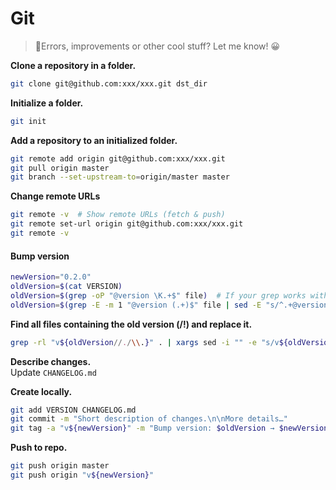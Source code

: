 # Git

> 👋Errors, improvements or other cool stuff? Let me know! 😀


**Clone a repository in a folder.**
```bash
git clone git@github.com:xxx/xxx.git dst_dir
```

**Initialize a folder.**
```bash
git init
```

**Add a repository to an initialized folder.**
```bash
git remote add origin git@github.com:xxx/xxx.git
git pull origin master
git branch --set-upstream-to=origin/master master
```


**Change remote URLs**
```bash
git remote -v  # Show remote URLs (fetch & push)
git remote set-url origin git@github.com:xxx/xxx.git
git remote -v
```


#### Bump version

```bash
newVersion="0.2.0"
oldVersion=$(cat VERSION)
oldVersion=$(grep -oP "@version \K.+$" file)  # If your grep works with Perl regex.
oldVersion=$(grep -E -m 1 "@version (.+)$" file | sed -E "s/^.+@version (.+)$/\1/")
```

**Find all files containing the old version (/!\) and replace it.**
```bash
grep -rl "v${oldVersion//./\\.}" . | xargs sed -i "" -e "s/v${oldVersion//./\\.}/v${newVersion//./\\.}/g"
```

**Describe changes.**  
Update `CHANGELOG.md`

**Create locally.**
```bash
git add VERSION CHANGELOG.md
git commit -m "Short description of changes.\n\nMore details…"
git tag -a "v${newVersion}" -m "Bump version: $oldVersion → $newVersion"
```

**Push to repo.**
```bash
git push origin master
git push origin "v${newVersion}"
```
